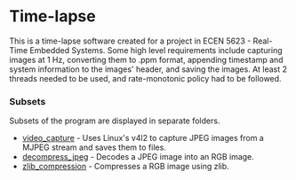 # Time-lapse

This is a time-lapse software created for a project in ECEN 5623 - Real-Time Embedded Systems. Some high level requirements include capturing images at 1 Hz, converting them to .ppm format, appending timestamp and system information to the images' header, and saving the images. At least 2 threads needed to be used, and rate-monotonic policy had to be followed.

### Subsets

Subsets of the program are displayed in separate folders.

* [video_capture](https://github.com/slockwoo/Time-Lapse/tree/master/video_capture) - Uses Linux's v4l2 to capture JPEG images from a MJPEG stream
and saves them to files.
* [decompress_jpeg](https://github.com/slockwoo/Time-Lapse/tree/master/decode_jpeg) - Decodes a JPEG image into an RGB image.
* [zlib_compression](https://github.com/slockwoo/Time-Lapse/tree/master/zlib_compression) - Compresses a RGB image using zlib.
